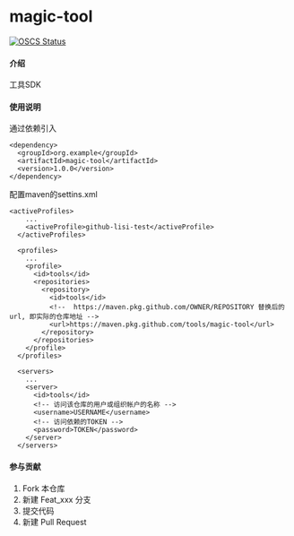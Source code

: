 # magic-tool


[![OSCS Status](https://www.oscs1024.com/platform/badge/james-ljf/magic-tool.svg?size=small)](https://www.oscs1024.com/project/james-ljf/magic-tool?ref=badge_small)

#### 介绍
工具SDK


#### 使用说明
通过依赖引入
~~~
<dependency>
  <groupId>org.example</groupId>
  <artifactId>magic-tool</artifactId>
  <version>1.0.0</version>
</dependency>
~~~

配置maven的settins.xml
~~~
<activeProfiles>
    ...
    <activeProfile>github-lisi-test</activeProfile>
  </activeProfiles>

  <profiles>
    ...
    <profile>
      <id>tools</id>
      <repositories>
        <repository>
          <id>tools</id>
          <!--  https://maven.pkg.github.com/OWNER/REPOSITORY 替换后的url, 即实际的仓库地址 -->
          <url>https://maven.pkg.github.com/tools/magic-tool</url>
        </repository>
      </repositories>
    </profile>
  </profiles>

  <servers>
    ...
    <server>
      <id>tools</id>
      <!-- 访问该仓库的用户或组织帐户的名称 -->
      <username>USERNAME</username>
      <!-- 访问依赖的TOKEN -->
      <password>TOKEN</password>
    </server>
  </servers>
~~~

#### 参与贡献

1.  Fork 本仓库
2.  新建 Feat_xxx 分支
3.  提交代码
4.  新建 Pull Request
